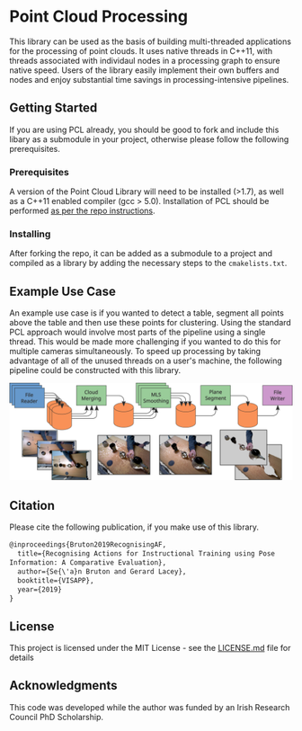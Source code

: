 # Point Cloud Processing

This library can be used as the basis of building multi-threaded applications for the processing of point clouds. It uses native threads in C++11, with threads associated with individaul nodes in a processing graph to ensure native speed. Users of the library easily implement their own buffers and nodes and enjoy substantial time savings in processing-intensive pipelines. 

## Getting Started

If you are using PCL already, you should be good to fork and include this libary as a submodule in your project, otherwise please follow the following prerequisites.

### Prerequisites

A version of the Point Cloud Library will need to be installed (>1.7), as well as a C++11 enabled compiler (gcc > 5.0). Installation of PCL should be performed [as per the repo instructions](https://github.com/PointCloudLibrary/pcl).

### Installing

After forking the repo, it can be added as a submodule to a project and compiled as a library by adding the necessary steps to the `cmakelists.txt`.

## Example Use Case

An example use case is if you wanted to detect a table, segment all points above the table and then use these points for clustering. Using the standard PCL approach would involve most parts of the pipeline using a single thread. This would be made more challenging if you wanted to do this for multiple cameras simultaneously. To speed up processing by taking advantage of all of the unused threads on a user's machine, the following pipeline could be constructed with this library. 

![Example processing pipeline.](https://raw.githubusercontent.com/leaveitout/pcltools/master/res/pcl_software_pipeline_landscape.png)

## Citation

Please cite the following publication, if you make use of this library.

```
@inproceedings{Bruton2019RecognisingAF,
  title={Recognising Actions for Instructional Training using Pose Information: A Comparative Evaluation},
  author={Se{\'a}n Bruton and Gerard Lacey},
  booktitle={VISAPP},
  year={2019}
}
```


## License

This project is licensed under the MIT License - see the [LICENSE.md](LICENSE.md) file for details

## Acknowledgments

This code was developed while the author was funded by an Irish Research Council PhD Scholarship.


